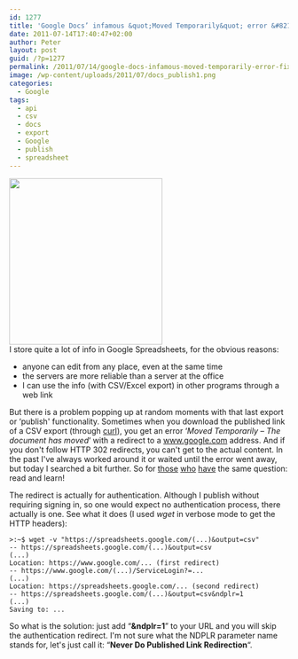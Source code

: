 ```yaml
---
id: 1277
title: 'Google Docs’ infamous &quot;Moved Temporarily&quot; error &#8211; fixed!'
date: 2011-07-14T17:40:47+02:00
author: Peter
layout: post
guid: /?p=1277
permalink: /2011/07/14/google-docs-infamous-moved-temporarily-error-fixed/
image: /wp-content/uploads/2011/07/docs_publish1.png
categories:
  - Google
tags:
  - api
  - csv
  - docs
  - export
  - Google
  - publish
  - spreadsheet
---
```

[<img  class="alignright wp-image-1278 size-medium" title="docs_publish" src="/wp-content/uploads/2011/07/docs_publish1-276x300.png" alt="" width="276" height="300" srcset="/wp-content/uploads/2011/07/docs_publish1-276x300.png 276w, /wp-content/uploads/2011/07/docs_publish1.png 525w" sizes="(max-width: 276px) 100vw, 276px" />](/wp-content/uploads/2011/07/docs_publish1.png)  
I store quite a lot of info in Google Spreadsheets, for the obvious reasons:

  * anyone can edit from any place, even at the same time
  * the servers are more reliable than a server at the office
  * I can use the info (with CSV/Excel export) in other programs through a web link

But there is a problem popping up at random moments with that last export or &#8216;publish' functionality. Sometimes when you download the published link of a CSV export (through [curl](http://curl.haxx.se/)), you get an error &#8216;_Moved Temporarily &#8211; The document has moved_&#8216; with a redirect to a www.google.com address. And if you don't follow HTTP 302 redirects, you can't get to the actual content. In the past I've always worked around it or waited until the error went away, but today I searched a bit further. So for [those](http://stackoverflow.com/questions/1646073/not-able-to-access-google-spreadsheet-from-app-engine-moved-temporarily) [who](http://stackoverflow.com/questions/5834821/read-csv-fails-to-read-a-csv-file-from-google-docs) [have](http://www.mail-archive.com/google-docs-data-apis@googlegroups.com/msg01998.html) the same question: read and learn!

The redirect is actually for authentication. Although I publish without requiring signing in, so one would expect no authentication process, there actually is one. See what it does (I used _wget_ in verbose mode to get the HTTP headers):

<pre  ><code>>:~$ wget -v "https://spreadsheets.google.com/(...)&output=csv"
-- https://spreadsheets.google.com/(...)&output=csv
(...)
Location: https://www.google.com/... (first redirect)
-- https://www.google.com/(...)/ServiceLogin?=...
(...)
Location: https://spreadsheets.google.com/... (second redirect)
-- https://spreadsheets.google.com/(...)&output=csv&ndplr=1
(...)
Saving to: ...</code></pre>

So what is the solution: just add &#8220;**&ndplr=1**&#8221; to your URL and you will skip the authentication redirect. I'm not sure what the NDPLR parameter name stands for, let's just call it: &#8220;**Never Do Published Link Redirection**&#8220;.